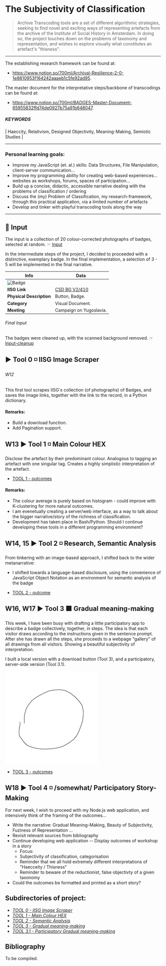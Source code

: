 The Subjectivity of Classification
======
 
> Archive Transcoding tools are a set of different algorithmic strategies, seeking to find novel
> and exciting ways of representing artefacts from the archive of the Institute of Social History
> in Amsterdam. In doing so, the project touches down on the problems of taxonomy and representation,
> and wishes to explore visually what constitutes an artefact's "thisness". 

__________________________________________

The establishing research framework can be found at:
* https://www.notion.so/700ml/Archival-Resilience-2-0-1e8810953f164242aaaeb1c5fe92ad95.

The master document for the interpretative steps/backbone of transcodings can be found at:
* https://www.notion.so/700ml/BADGES-Master-Document-65955832ffd74de0927b75a91b648047.

##### KEYWORDS
| Haeccity, Relativism, Designed Objectivity, Meaning-Making, Semiotic Studies |

__________________________________________

### Personal learning goals:
* Improve my JavaScript (et. al.) skills: Data Structures, File Manipulation, client-server communication...
* Improve my programming ability for creating web-based experiences... websites as workshops, forums, spaces of participation...
* Build up a concise, didactic, accessible narrative dealing with the problems of classification / ordering
* Discuss the (my) Problem of Classification, my research-framework, through this practical application, via a limited number of artefacts
* Develop and tinker with playful transcoding tools along the way

__________________________________________

## 🏁 Input
The input is a collection of 20 colour-corrected photographs of badges, selected at random. 
☞ [Input](https://drive.google.com/open?id=1k7vdxrWdUg5r0helB_yeT7051W1r1Ttc)

In the intermediate steps of the project, I decided to proceeded with a distinctive, exemplary badge. In the final implementation, a selection of 3 - 5 will be implemented in the final narrative.

| Info | Data |  
|--|--|
|![Badge](https://search.iisg.amsterdam/Cover/Show?author=&callnumber=BG+AA5%2F651&size=small&title=%5BButton.%5D&pid=30051002121819&publication=pictoright)| 
**IISG Link** | [CSD BG V2/410 ](https://search.iisg.amsterdam/Record/1046576)
| **Physical Description** | Button, Badge.
| **Category** | Visual Document.
| **Meeting** | Campaign on Yugoslavia.

###### Final Input
The badges were cleaned up, with the scanned background removed.
☞ [Input-cleanup](https://drive.google.com/open?id=16yaqBnfxsEB8Vx6aOMcAG-fH5-W0PCgq)

## ▶︎ Tool 0 ◽️ IISG Image Scraper
###### W12
This first tool scrapes IISG's collection (of photographs) of Badges, and saves the image links, together with the link to the record, in a Python dictionary. 

#### Remarks:
* Build a download function.
* Add Pagination support.

## W13 ▶︎ Tool 1 ◽️ Main Colour HEX
Disclose the artefact by their predominant colour. Analogous to tagging an artefact with one singular tag. Creates a highly simplistic interpretation of the artefact.
* [TOOL 1 - outcomes](https://drive.google.com/open?id=1sZFAJHxdTo6kFFht144gDHAQaPNzByss)

#### Remarks:
* The colour average is purely based on histogram - could improve with K-clustering for more natural outcomes.
* I am evenetually creating a server/web interface, as a way to talk about the bigger narrative/story of the richness of classification.
* Development has taken place in Bash/Python. Should I continue developing these tools in a different programming environment?

## W14, 15 ▶︎ Tool 2 ◽️ Research, Semantic Analysis

From tinkering with an image-based approach, I shifted back to the wider metanarrative:
* I shifted towards a language-based disclosure, using the convenience of JavaScript Object Notation as an environment for semantic analysis of the badge

* [TOOL 2 - outcome](https://github.com/dmnkvd/Archive-Transcoding-Tools/blob/master/tool_2-Semantic-analysis/semanticBadge.js)

## W16, W17 ▶︎ Tool 3 🟩 Gradual meaning-making
This week, I have been busy with drafting a little participatory app to describe a badge collectively, together, in steps. The idea is that each visitor draws according to the instructions given in the sentence prompt. After she has drawn all the steps, she proceeds to a webpage "gallery" of all drawings from all visitors. Showing a beautiful subjectivity of interpretation.

I built a local version with a download button (Tool 3), and a participatory, server-side version (Tool 3.1).

![Image of GIF Loop](https://github.com/dmnkvd/Archive-Transcoding-Tools/blob/master/tool_3.1-drawStepsNodeJS/testWrite/GIF/loop.gif)
- [TOOL 3 - outcomes](https://drive.google.com/open?id=1D3NgR8H-Lq1dKw4yQjneVOM9Vh9uHi0I)

## W18 ▶︎ Tool 4 ◽️ /somewhat/ Participatory Story-Making
For next week, I wish to proceed with my Node.js web application, and intensively think of the framing of the outcomes...
* Write the narrative: Gradual Meaning-Making, Beauty of Subjectivity, Fuziness of Representation ...
* Revisit relevant sources from bibliography
* Continue developing web application -- Display outcomes of workshop in a story
  * Focus:
  * Subjectivity of classification, categorisation
  * Reminder that we all hold extremely different interpretations of "Haecceity / Thisness" 
  * Reminder to beware of the reductionist, false objectivty of a given taxonomy
* Could the outcomes be formatted and printed as a short story?

## Subdirectories of project:
* [*TOOL 0 - IISG Image Scraper*](https://github.com/dmnkvd/Archive-Transcoding-Tools/tree/master/tool_0-scraper)
* [*TOOL 1 - Main Colour HEX*](https://github.com/dmnkvd/Archive-Transcoding-Tools/tree/master/tool_1-HexCode)
* [*TOOL 2 - Semantic Analysis*](https://github.com/dmnkvd/Archive-Transcoding-Tools/tree/master/tool_2-Semantic-analysis)
* [*TOOL 3 - Gradual meaning-making*](https://github.com/dmnkvd/Archive-Transcoding-Tools/tree/master/tool_3-drawSteps)
* [*TOOL 3.1 - Participatory Gradual meaning-making*](https://github.com/dmnkvd/Archive-Transcoding-Tools/tree/master/tool_3.1-drawStepsNodeJS)

## Bibliography
To be compiled.
